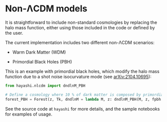 # Non-ΛCDM models

It is straightforward to include non-standard cosmologies by replacing the halo mass function, either using those included in the code or defined by the user.

The current implementation includes two different non-ΛCDM scenarios:

+ Warm Dark Matter (WDM)

+ Primordial Black Holes (PBH)

This is an example with primordial black holes, which modify the halo mass function due to a shot noise isocurvature mode (see [arXiv:2104.10695](https://arxiv.org/abs/2104.10695)):

```py
from hayashi.nlcdm import dndlnM_PBH

# Define a cosmology where 10 % of dark matter is composed by primordial black holes of 1 solar mass
forest_PBH = Forest(z, Tk, dndlnM = lambda M, z: dndlnM_PBH(M, z, fpbh = 0.1, Mpbh = 1.))
```

See the source code at `hayashi` for more details, and the sample notebooks for examples of usage.
